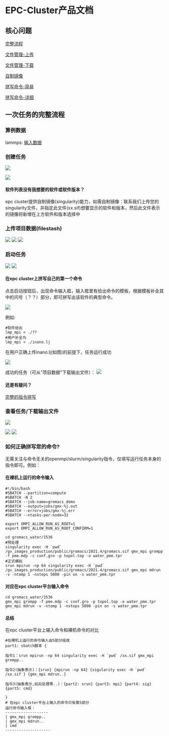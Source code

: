 # EPC-Cluster产品文档
## 核心问题
[完整流程](#overall)

[文件管理-上传](#filestash)

[文件管理-下载](#filestash2)

[自制镜像](#diyimage)

[拼写命令-简易](#howtorun)

[拼写命令-详细](#howtorun_detail)

<span id="overall"></span>

## 一次任务的完整流程
### 算例数据
lammps: [输入数据](./files/fastone_lammps_case.tgz)

### 创建任务
<img src="./files/cat1.png">

<span id="diyimage"></span>

<img src="./files/cat2.png">

#### 软件列表没有我想要的软件或软件版本？

epc cluster提供自制镜像(singularity)能力，如需自制镜像：联系我们上传您的singularity文件，并指定此文件(xx.sif)想要显示的软件和版本，然后此文件表示的镜像将新增在上方软件和版本选择中

<span id="filestash"></span>

### 上传项目数据(filestash)
<img src="./files/upload1.png">

<img src="./files/upload2.png">

<img src="./files/upload3.png">

### 启动任务
<img src="./files/run1.png">

<img src="./files/run2.png">

<span id="howtorun"></span>

#### 在epc cluster上拼写自己的第一个命令
点击启动按钮后，出现命令输入框，输入框里有给出命令的模板，根据模板补全其中的问号（？？）部分，即可拼写出该软件的典型命令。

<img src="./files/run3.png">

例如:

```shell
#软件给出
lmp_mpi < ./??
#用户补全为
lmp_mpi < ./inano.lj
```
在用户正确上传inano.lj(如图)的前提下，任务运行成功

<img src="./files/run4.png">

成功的任务（可从"项目数据"下载输出文件）：
<img src="./files/run5.png">

#### 还是有疑问？
[完整的指令拼写](#howtorun_detail)

### 查看任务/下载输出文件
<img src="./files/get1.png">

<span id="filestash2"></span>

<img src="./files/get2.png">

<img src="./files/get3.png">

<span id="howtorun_detail"></span>

### 如何正确拼写您的命令?
无需关注与命令无关的openmpi/slurm/singularity指令，仅填写运行任务本身的指令即可。例如：


#### 在裸机上运行的命令输入

```shell
#!/bin/bash
#SBATCH --partition=compute
#SBATCH -N 2
#SBATCH --job-name=gromacs_demo
#SBATCH --output=jobs/gmx-%j.out
#SBATCH --error=jobs/gmx-%j.err
#SBATCH --ntasks-per-node=32

export OMPI_ALLOW_RUN_AS_ROOT=1
export OMPI_ALLOW_RUN_AS_ROOT_CONFIRM=1

cd gromacs_water/1536
#预处理
singularity exec -H `pwd` /gv_images_production/public/gromacs/2021.4/gromacs.sif gmx_mpi grompp -f pme.mdp -c conf.gro -p topol.top -o water_pme.tpr
#正式模拟
srun mpirun -np 64 singularity exec -H `pwd` /gv_images_production/public/gromacs/2021.4/gromacs.sif gmx_mpi mdrun -v -ntomp 1 -nsteps 5000 -pin on -s water_pme.tpr
```

#### 对应在epc cluster平台输入命令

```shell
cd gromacs_water/1536
gmx_mpi grompp -f pme.mdp -c conf.gro -p topol.top -o water_pme.tpr
gmx_mpi mdrun -v -ntomp 1 -nsteps 5000 -pin on -s water_pme.tpr
```

#### 总结
在epc cluster平台上输入命令和裸机命令的对比
```shell
#在裸机上运行的命令输入由5部分组成
part1: sbatch脚本 {

指令1：srun mpirun -np 64 singularity exec -H `pwd` /xx.sif gmx_mpi grompp..

指令2(抽象表示)：{srun} {mpirun -np 64} {sigularity exec -H `pwd` /xx.sif } {gmx_mpi mdrun..}  

指令3(抽象表示,如后处理等..)：{part2: srun} {part3: mpi} {part4: sig} {part5: cmd}

}
# 在epc cluster平台上输入的命令只有第5部分
运行命令输入框：
-------------------
| gmx_mpi grompp..
| gmx_mpi mdrun..
| cmd
--------------------
```
